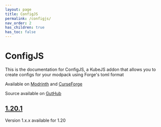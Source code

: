```yaml
---
layout: page
title: ConfigJS
permalink: /configjs/
nav_order: 2
has_children: true
has_toc: false
---
```


# ConfigJS

This is the documentation for ConfigJS, a KubeJS addon that allows you to create configs for your modpack using Forge's toml format

Available on [Modrinth](https://modrinth.com/mod/configjs) and [CurseForge](https://legacy.curseforge.com/minecraft/mc-mods/configjs)

Source available on [GutHub](https://github.com/Notenoughmail/ConfigJS)

## [1.20.1](1.20.1/)

Version 1.x.x available for 1.20
